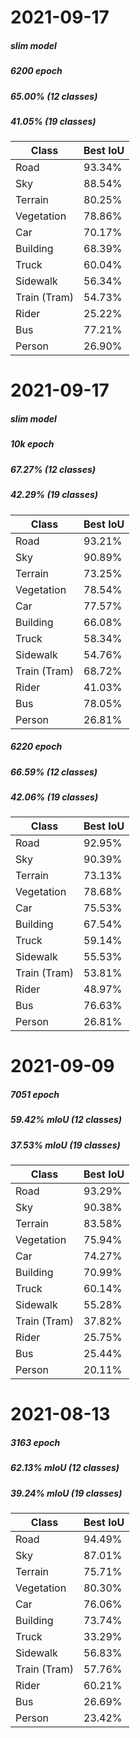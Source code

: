 # 2021-09-17
##### slim model
##### 6200 epoch
##### 65.00% (12 classes)
##### 41.05% (19 classes)

| Class | Best IoU |
| ----------- | ----------- |
| Road | 93.34% |
| Sky | 88.54% |
| Terrain | 80.25% |
| Vegetation | 78.86% |
| Car | 70.17% |
| Building | 68.39% |
| Truck | 60.04% |
| Sidewalk | 56.34% |
| Train (Tram) | 54.73% |
| Rider | 25.22% |
| Bus | 77.21% |
| Person | 26.90% |

# 2021-09-17
##### slim model
##### 10k epoch
##### 67.27% (12 classes)
##### 42.29% (19 classes)

| Class | Best IoU |
| ----------- | ----------- |
| Road | 93.21% |
| Sky | 90.89% |
| Terrain | 73.25% |
| Vegetation | 78.54% |
| Car | 77.57% |
| Building | 66.08% |
| Truck | 58.34% |
| Sidewalk | 54.76% |
| Train (Tram) | 68.72% |
| Rider | 41.03% |
| Bus | 78.05% |
| Person | 26.81% |

##### 6220 epoch
##### 66.59% (12 classes)
##### 42.06% (19 classes)

| Class | Best IoU |
| ----------- | ----------- |
| Road | 92.95% |
| Sky | 90.39% |
| Terrain | 73.13% |
| Vegetation | 78.68% |
| Car | 75.53% |
| Building | 67.54% |
| Truck | 59.14% |
| Sidewalk | 55.53% |
| Train (Tram) | 53.81% |
| Rider | 48.97% |
| Bus | 76.63% |
| Person | 26.81% |

# 2021-09-09
##### 7051 epoch
##### 59.42% mIoU (12 classes)
##### 37.53% mIoU (19 classes)

| Class | Best IoU |
| ----------- | ----------- |
| Road | 93.29% |
| Sky | 90.38% |
| Terrain | 83.58% |
| Vegetation | 75.94% |
| Car | 74.27% |
| Building | 70.99% |
| Truck | 60.14% |
| Sidewalk | 55.28% |
| Train (Tram) | 37.82% |
| Rider | 25.75% |
| Bus | 25.44% |
| Person | 20.11% |


# 2021-08-13
##### 3163 epoch
##### 62.13% mIoU (12 classes)
##### 39.24% mIoU (19 classes)

| Class | Best IoU |
| ----------- | ----------- |
| Road | 94.49% |
| Sky | 87.01% |
| Terrain | 75.71% |
| Vegetation | 80.30% |
| Car | 76.06% |
| Building | 73.74% |
| Truck | 33.29% |
| Sidewalk | 56.83% |
| Train (Tram) | 57.76% |
| Rider | 60.21% |
| Bus | 26.69% |
| Person | 23.42% |

